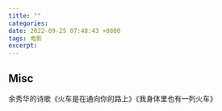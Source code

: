 ```yaml
---
title: ""
categories: 
date: 2022-09-25 07:48:43 +0800
tags: 电影
excerpt: 
---
```











## Misc

余秀华的诗歌《火车是在通向你的路上》《我身体里也有一列火车》





